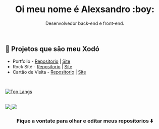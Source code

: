 <p align="center">
<h1 align="center"> Oi meu nome é Alexsandro :boy:</h1>
<p align="center"> Desenvolvedor back-end e front-end.</p>
</p>

<br>

## :smiling_face_with_three_hearts: Projetos que são meu Xodó
  - Portfolio - <a href= "https://github.com/alexsandro-cristiano/portfolio">Repositorio</a> | <a href="https://alexsandrosilva.netlify.app/" target="_blank"> Site </a>
  - Rock Sité - <a href= "https://github.com/alexsandro-cristiano/rocksite">Repositorio</a> | <a href="https://rocksite.netlify.app/" target="_blank"> Site </a>
  - Cartão de Visita - <a href= "https://github.com/alexsandro-cristiano/cartao-de-visita">Repositorio</a> | <a href="https://cartaovisita.netlify.app/" target="_blank"> Site </a>

<br>

[![Top Langs](https://github-readme-stats.vercel.app/api/top-langs/?username=alexsandro-cristiano&layout=compact&langs_count=6&&theme=highcontrast)](https://github.com/alexsandro-cristiano/github-readme-stats)

<br>

<a href = "mailto:acg.cristiano0@gmail.com">
<img src="https://img.shields.io/badge/-Gmail-FF0000?style=for-the-badge&logo=gmail&logoColor=white" target="_blank">
</a>
<a href="https://www.linkedin.com/in/alexsandro-cristiano/" target="_blank"><img src="https://img.shields.io/badge/-LinkedIn-%230077B5?style=for-the-badge&logo=linkedin&logoColor=white" target="_blank"></a> 

<br>

### <div align="center"> Fique a vontate para olhar e editar meus repositorios ⬇️ </div>
